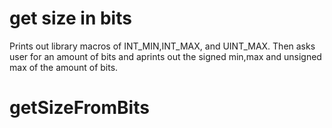 # get size in bits
Prints out library macros of INT_MIN,INT_MAX, and UINT_MAX.  Then asks user for an amount of bits and aprints out the signed min,max and unsigned max of the amount of bits.
# getSizeFromBits
